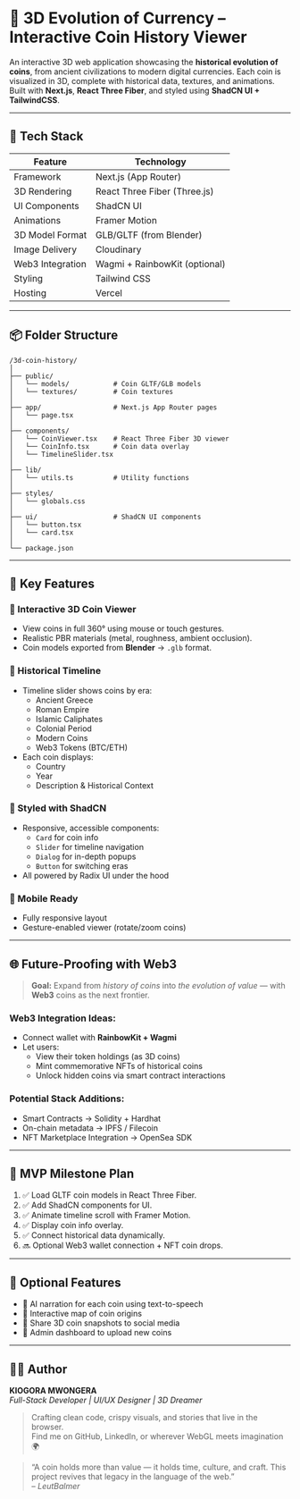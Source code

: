 # 🏩️ 3D Evolution of Currency – Interactive Coin History Viewer

An interactive 3D web application showcasing the **historical evolution of coins**, from ancient civilizations to modern digital currencies. Each coin is visualized in 3D, complete with historical data, textures, and animations. Built with **Next.js**, **React Three Fiber**, and styled using **ShadCN UI + TailwindCSS**.

---

## 🔧 Tech Stack

| Feature                | Technology                         |
|------------------------|-------------------------------------|
| Framework              | Next.js (App Router)               |
| 3D Rendering           | React Three Fiber (Three.js)       |
| UI Components          | ShadCN UI                          |
| Animations             | Framer Motion                      |
| 3D Model Format        | GLB/GLTF (from Blender)            |
| Image Delivery         | Cloudinary                         |
| Web3 Integration       | Wagmi + RainbowKit (optional)      |
| Styling                | Tailwind CSS                       |
| Hosting                | Vercel                             |

---

## 📦 Folder Structure

```
/3d-coin-history/
│
├── public/
│   └── models/           # Coin GLTF/GLB models
│   └── textures/         # Coin textures
│
├── app/                  # Next.js App Router pages
│   └── page.tsx
│
├── components/
│   └── CoinViewer.tsx    # React Three Fiber 3D viewer
│   └── CoinInfo.tsx      # Coin data overlay
│   └── TimelineSlider.tsx
│
├── lib/
│   └── utils.ts          # Utility functions
│
├── styles/
│   └── globals.css
│
├── ui/                   # ShadCN UI components
│   └── button.tsx
│   └── card.tsx
│
└── package.json
```

---

## 🚀 Key Features

### 🎨 Interactive 3D Coin Viewer
- View coins in full 360° using mouse or touch gestures.
- Realistic PBR materials (metal, roughness, ambient occlusion).
- Coin models exported from **Blender** → `.glb` format.

### 📜 Historical Timeline
- Timeline slider shows coins by era:
  - Ancient Greece
  - Roman Empire
  - Islamic Caliphates
  - Colonial Period
  - Modern Coins
  - Web3 Tokens (BTC/ETH)
- Each coin displays:
  - Country
  - Year
  - Description & Historical Context

### 💅 Styled with ShadCN
- Responsive, accessible components:
  - `Card` for coin info
  - `Slider` for timeline navigation
  - `Dialog` for in-depth popups
  - `Button` for switching eras
- All powered by Radix UI under the hood

### 📱 Mobile Ready
- Fully responsive layout
- Gesture-enabled viewer (rotate/zoom coins)

---

## 🌐 Future-Proofing with Web3

> **Goal:** Expand from *history of coins* into *the evolution of value* — with **Web3** coins as the next frontier.

### Web3 Integration Ideas:
- Connect wallet with **RainbowKit + Wagmi**
- Let users:
  - View their token holdings (as 3D coins)
  - Mint commemorative NFTs of historical coins
  - Unlock hidden coins via smart contract interactions

### Potential Stack Additions:
- Smart Contracts → Solidity + Hardhat
- On-chain metadata → IPFS / Filecoin
- NFT Marketplace Integration → OpenSea SDK

---

## 🧐 MVP Milestone Plan

1. ✅ Load GLTF coin models in React Three Fiber.
2. ✅ Add ShadCN components for UI.
3. ✅ Animate timeline scroll with Framer Motion.
4. ✅ Display coin info overlay.
5. ✅ Connect historical data dynamically.
6. 🔜 Optional Web3 wallet connection + NFT coin drops.

---

## 🧠 Optional Features

- 🧠 AI narration for each coin using text-to-speech
- 🗼 Interactive map of coin origins
- 📸 Share 3D coin snapshots to social media
- 📆 Admin dashboard to upload new coins

---

## 👨‍🎨 Author

**KIOGORA MWONGERA**  
*Full-Stack Developer | UI/UX Designer | 3D Dreamer*

> Crafting clean code, crispy visuals, and stories that live in the browser.  
> Find me on GitHub, LinkedIn, or wherever WebGL meets imagination 🌍

> “A coin holds more than value — it holds time, culture, and craft. This project revives that legacy in the language of the web.”  
> – *LeutBalmer*

